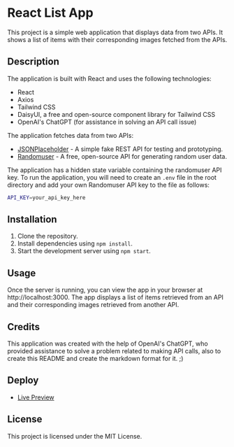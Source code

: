 # React List App

This project is a simple web application that displays data from two APIs. It shows a list of items with their corresponding images fetched from the APIs.

## Description

The application is built with React and uses the following technologies:

- React
- Axios
- Tailwind CSS
- DaisyUI, a free and open-source component library for Tailwind CSS
- OpenAI's ChatGPT (for assistance in solving an API call issue)

The application fetches data from two APIs:

- [JSONPlaceholder](https://jsonplaceholder.typicode.com/) - A simple fake REST API for testing and prototyping.
- [Randomuser](https://randomuser.me/) - A free, open-source API for generating random user data.

The application has a hidden state variable containing the randomuser API key. To run the application, you will need to create an `.env` file in the root directory and add your own Randomuser API key to the file as follows:

```sh
API_KEY=your_api_key_here
```

## Installation

1. Clone the repository.
2. Install dependencies using `npm install`.
3. Start the development server using `npm start`.

## Usage

Once the server is running, you can view the app in your browser at http://localhost:3000. The app displays a list of items retrieved from an API and their corresponding images retrieved from another API.

## Credits

This application was created with the help of OpenAI's ChatGPT, who provided assistance to solve a problem related to making API calls, also to create this README and create the markdown format for it. ;)

## Deploy

- [Live Preview](https://mellow-creponne-c24b1b.netlify.app/)

## License

This project is licensed under the MIT License.
